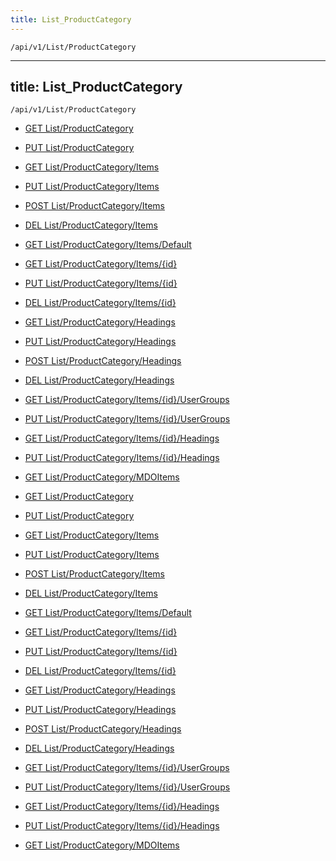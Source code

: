 ```yaml
---
title: List_ProductCategory
---
```


```http
/api/v1/List/ProductCategory
```

---
title: List_ProductCategory
---

```http
/api/v1/List/ProductCategory
```




* [GET List/ProductCategory](v1ProductCategoryList_GetListDefinition.md)

* [PUT List/ProductCategory](v1ProductCategoryList_SetListDefinition.md)

* [GET List/ProductCategory/Items](v1ProductCategoryList_GetAll.md)

* [PUT List/ProductCategory/Items](v1ProductCategoryList_PutAllProductCategory.md)

* [POST List/ProductCategory/Items](v1ProductCategoryList_PostProductCategory.md)

* [DEL List/ProductCategory/Items](v1ProductCategoryList_DeleteAllProductCategory.md)

* [GET List/ProductCategory/Items/Default](v1ProductCategoryList_CreateDefaultProductCategory.md)

* [GET List/ProductCategory/Items/{id}](v1ProductCategoryList_GetProductCategory.md)

* [PUT List/ProductCategory/Items/{id}](v1ProductCategoryList_PutProductCategory.md)

* [DEL List/ProductCategory/Items/{id}](v1ProductCategoryList_DeleteProductCategory.md)

* [GET List/ProductCategory/Headings](v1ProductCategoryList_GetProductCategoryHeadings.md)

* [PUT List/ProductCategory/Headings](v1ProductCategoryList_PutProductCategoryHeadings.md)

* [POST List/ProductCategory/Headings](v1ProductCategoryList_PostProductCategoryHeading.md)

* [DEL List/ProductCategory/Headings](v1ProductCategoryList_DeleteProductCategoryHeadings.md)

* [GET List/ProductCategory/Items/{id}/UserGroups](v1ProductCategoryList_GetProductCategoryUserGroupsForListItem.md)

* [PUT List/ProductCategory/Items/{id}/UserGroups](v1ProductCategoryList_PutProductCategoryUserGroupsForListItem.md)

* [GET List/ProductCategory/Items/{id}/Headings](v1ProductCategoryList_GetProductCategoryHeadingsForListItem.md)

* [PUT List/ProductCategory/Items/{id}/Headings](v1ProductCategoryList_PutProductCategoryHeadingsForListItem.md)

* [GET List/ProductCategory/MDOItems](v1ProductCategoryList_GetMDOList.md)


* [GET List/ProductCategory](v1ProductCategoryList_GetListDefinition.md)

* [PUT List/ProductCategory](v1ProductCategoryList_SetListDefinition.md)

* [GET List/ProductCategory/Items](v1ProductCategoryList_GetAll.md)

* [PUT List/ProductCategory/Items](v1ProductCategoryList_PutAllProductCategory.md)

* [POST List/ProductCategory/Items](v1ProductCategoryList_PostProductCategory.md)

* [DEL List/ProductCategory/Items](v1ProductCategoryList_DeleteAllProductCategory.md)

* [GET List/ProductCategory/Items/Default](v1ProductCategoryList_CreateDefaultProductCategory.md)

* [GET List/ProductCategory/Items/{id}](v1ProductCategoryList_GetProductCategory.md)

* [PUT List/ProductCategory/Items/{id}](v1ProductCategoryList_PutProductCategory.md)

* [DEL List/ProductCategory/Items/{id}](v1ProductCategoryList_DeleteProductCategory.md)

* [GET List/ProductCategory/Headings](v1ProductCategoryList_GetProductCategoryHeadings.md)

* [PUT List/ProductCategory/Headings](v1ProductCategoryList_PutProductCategoryHeadings.md)

* [POST List/ProductCategory/Headings](v1ProductCategoryList_PostProductCategoryHeading.md)

* [DEL List/ProductCategory/Headings](v1ProductCategoryList_DeleteProductCategoryHeadings.md)

* [GET List/ProductCategory/Items/{id}/UserGroups](v1ProductCategoryList_GetProductCategoryUserGroupsForListItem.md)

* [PUT List/ProductCategory/Items/{id}/UserGroups](v1ProductCategoryList_PutProductCategoryUserGroupsForListItem.md)

* [GET List/ProductCategory/Items/{id}/Headings](v1ProductCategoryList_GetProductCategoryHeadingsForListItem.md)

* [PUT List/ProductCategory/Items/{id}/Headings](v1ProductCategoryList_PutProductCategoryHeadingsForListItem.md)

* [GET List/ProductCategory/MDOItems](v1ProductCategoryList_GetMDOList.md)
